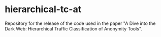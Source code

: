 # hierarchical-tc-at
Repository for the release of the code used in the paper "A Dive into the Dark Web: Hierarchical Traffic Classification of Anonymity Tools".
